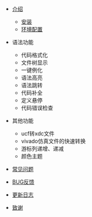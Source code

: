 <!-- docs/_sidebar.md -->

* [介绍](README.md)
    * [安装](/introduce/az.md)
    * [环境配置](/introduce/hj.md)
* 语法功能
    * 代码格式化
    * 文件树显示
    * 一键例化
    * 语法高亮
    * 语法跳转
    * 代码补全
    * 定义悬停
    * 代码错误检查
* 其他功能
    * ucf转xdc文件 
    * vivado仿真文件的快速转换
    * 游标列递增、递减
    * 颜色主题

* [常见问题]()
* [BUG反馈]()
* [更新日志]()
* [致谢]()